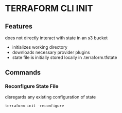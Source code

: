 # TERRAFORM CLI INIT

## Features
does not directly interact with state in an s3 bucket
- initializes working directory
- downloads necessary provider plugins
- state file is initially stored locally in .terraform.tfstate

## Commands

### Reconfigure State File

disregards any existing configuration of state

`terraform init -reconfigure`
